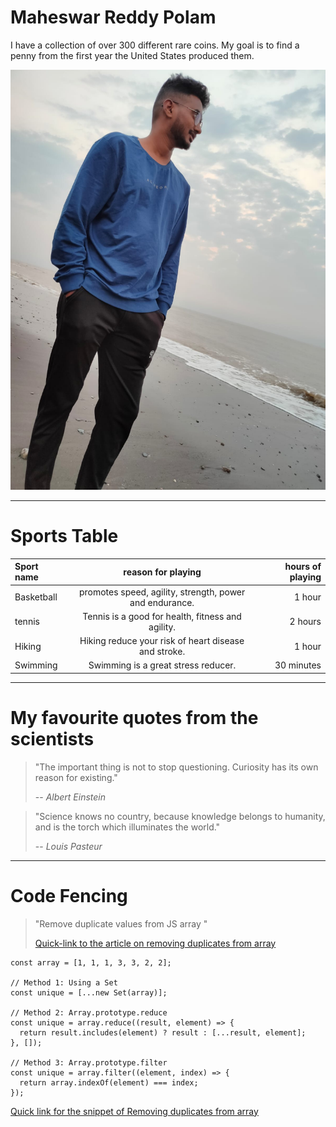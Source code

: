 # Maheswar Reddy Polam

I have a collection of over 300 different rare coins. My goal is to find a penny from the first year the United States produced them.

![My Image](./mahi.jpg)

-------------------------------------------------------------------------------------------------------------

# Sports Table

|**Sport name**| **reason for playing**                                   | **hours of playing**|
|:-------------|:-------------------------------------------------------: |--------------------:|
| Basketball   | promotes speed, agility, strength, power and endurance.  | 1 hour              |
| tennis       | Tennis is a good for health, fitness and agility.        | 2 hours             |
| Hiking       | Hiking reduce your risk of heart disease and stroke.     | 1 hour              |
| Swimming     | Swimming is a great stress reducer.                      | 30 minutes          |

-------------------------------------------------------------------------------------------------------------

# My favourite quotes from the scientists

> "The important thing is not to stop questioning. Curiosity has its own reason for existing."
>
> -- *Albert Einstein*


> "Science knows no country, because knowledge belongs to humanity, and is the torch which illuminates the   world."
>
> -- *Louis Pasteur*

-------------------------------------------------------------------------------------------------------------

# Code Fencing

> "Remove duplicate values from JS array "
>
>[Quick-link to the article on removing duplicates from array](https://stackoverflow.com/questions/9229645/remove-duplicate-values-from-js-array)

```
const array = [1, 1, 1, 3, 3, 2, 2];

// Method 1: Using a Set
const unique = [...new Set(array)];

// Method 2: Array.prototype.reduce
const unique = array.reduce((result, element) => {
  return result.includes(element) ? result : [...result, element];
}, []);

// Method 3: Array.prototype.filter
const unique = array.filter((element, index) => {
  return array.indexOf(element) === index;
});
```

[Quick link for the snippet of Removing duplicates from array](https://css-tricks.com/snippets/javascript/remove-duplicates-from-an-array/)

 

